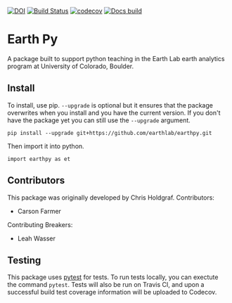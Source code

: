 [![DOI](https://zenodo.org/badge/122149160.svg)](https://zenodo.org/badge/latestdoi/122149160)
[![Build Status](https://travis-ci.com/mbjoseph/earthpy.svg?branch=master)](https://travis-ci.com/mbjoseph/earthpy)
[![codecov](https://codecov.io/gh/mbjoseph/earthpy/branch/master/graph/badge.svg)](https://codecov.io/gh/mbjoseph/earthpy)
[![Docs build](https://readthedocs.org/projects/earthpy/badge/?version=latest)](https://earthpy.readthedocs.io/en/latest/?badge=latest)

# Earth Py

A package built to support python teaching in the Earth Lab earth analytics program
at University of Colorado, Boulder.

## Install

To install, use pip. `--upgrade` is optional but it ensures that the package overwrites
when you install and you have the current version. If you don't have the package
yet you can still use the `--upgrade` argument.

`pip install --upgrade git+https://github.com/earthlab/earthpy.git`

Then import it into python.

`import earthpy as et`


## Contributors

This package was originally developed by Chris Holdgraf.
Contributors:

- Carson Farmer

Contributing Breakers:

- Leah Wasser

## Testing

This package uses [pytest](https://pytest.org/) for tests.
To run tests locally, you can exectute the command `pytest`.
Tests will also be run on Travis CI, and upon a successful build test coverage
information will be uploaded to Codecov.
